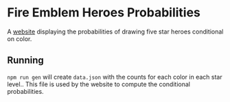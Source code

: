 Fire Emblem Heroes Probabilities
================================

A [website](//erikbrinkman.github.io/fire-emblem-heroes-probabilities) displaying the probabilities of drawing five star heroes conditional on color.

Running
-------

`npm run gen` will create `data.json` with the counts for each color in each star level..
This file is used by the website to compute the conditional probabilities.
